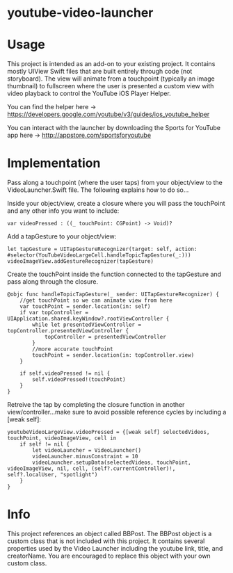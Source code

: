 # youtube-video-launcher

# Usage
This project is intended as an add-on to your existing project. It contains mostly UIView Swift files that are built entirely through code (not storyboard). The view will animate from a touchpoint (typically an image thumbnail) to fullscreen where the user is presented a custom view with video playback to control the YouTube iOS Player Helper. 

You can find the helper here -> https://developers.google.com/youtube/v3/guides/ios_youtube_helper

You can interact with the launcher by downloading the Sports for YouTube app here -> http://appstore.com/sportsforyoutube

# Implementation
Pass along a touchpoint (where the user taps) from your object/view to the VideoLauncher.Swift file. The following explains how to do so...

Inside your object/view, create a closure where you will pass the touchPoint and any other info you want to include:
```
var videoPressed : ((_ touchPoint: CGPoint) -> Void)?
```

Add a tapGesture to your object/view:
```
let tapGesture = UITapGestureRecognizer(target: self, action: #selector(YouTubeVideoLargeCell.handleTopicTapGesture(_:)))
videoImageView.addGestureRecognizer(tapGesture)
```

Create the touchPoint inside the function connected to the tapGesture and pass along through the closure.
```
@objc func handleTopicTapGesture(_ sender: UITapGestureRecognizer) {
    //get touchPoint so we can animate view from here
    var touchPoint = sender.location(in: self)
    if var topController = UIApplication.shared.keyWindow?.rootViewController {
        while let presentedViewController = topController.presentedViewController {
            topController = presentedViewController
        }
        //more accurate touchPoint
        touchPoint = sender.location(in: topController.view)
    }

    if self.videoPressed != nil {
        self.videoPressed!(touchPoint)
    }
}
```

Retreive the tap by completing the closure function in another view/controller...make sure to avoid possible reference cycles by including a [weak self]:
```
youtubeVideoLargeView.videoPressed = {[weak self] selectedVideos, touchPoint, videoImageView, cell in
    if self != nil {
        let videoLauncher = VideoLauncher()
        videoLauncher.minusConstraint = 10
        videoLauncher.setupData(selectedVideos, touchPoint, videoImageView, nil, cell, (self?.currentController)!, self?.localUser, "spotlight")
    }
}
```

# Info
This project references an object called BBPost. The BBPost object is a custom class that is not included with this project. It contains several properties used by the Video Launcher including the youtube link, title, and creatorName. You are encouraged to replace this object with your own custom class.
